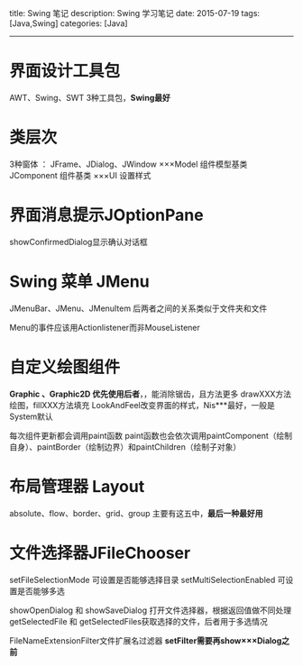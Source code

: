 title:  Swing 笔记
description: Swing 学习笔记
date: 2015-07-19
tags:  [Java,Swing]
categories:  [Java]

--------------------

# 界面设计工具包
AWT、Swing、SWT  3种工具包，**Swing最好**

# 类层次
3种窗体 ： JFrame、JDialog、JWindow
×××Model 组件模型基类
JComponent 组件基类
×××UI 设置样式

# 界面消息提示JOptionPane
showConfirmedDialog显示确认对话框

# Swing 菜单 JMenu
JMenuBar、JMenu、JMenuItem
后两者之间的关系类似于文件夹和文件

Menu的事件应该用Actionlistener而非MouseListener

# 自定义绘图组件
**Graphic 、Graphic2D 优先使用后者**，，能消除锯齿，且方法更多
drawXXX方法绘图，fillXXX方法填充
LookAndFeel改变界面的样式，Nis***最好，一般是System默认

每次组件更新都会调用paint函数
paint函数也会依次调用paintComponent（绘制自身）、paintBorder（绘制边界）和paintChildren（绘制子对象）

# 布局管理器 Layout

absolute、flow、border、grid、group 主要有这五中，**最后一种最好用**

# 文件选择器JFileChooser

setFileSelectionMode 可设置是否能够选择目录
setMultiSelectionEnabled 可设置是否能够多选

showOpenDialog 和 showSaveDialog  打开文件选择器，根据返回值做不同处理
getSelectedFile 和 getSelectedFiles获取选择的文件，后者用于多选情况

FileNameExtensionFilter文件扩展名过滤器
**setFilter需要再show×××Dialog之前**